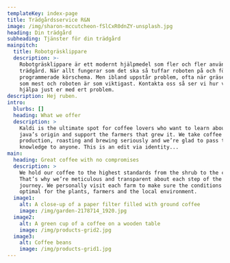 ```yaml
---
templateKey: index-page
title: Trädgårdsservice R&N
image: /img/sharon-mccutcheon-fSlCxR0dnZY-unsplash.jpg
heading: Din trädgård
subheading: Tjänster för din trädgård
mainpitch:
  title: Robotgräsklippare
  description: >-
    Robotgräsklippare är ett modernt hjälpmedel som fler och fler använder i sin
    trädgård. När allt fungerar som det ska så tuffar roboten på och följer sitt
    programmerade körschema. Men ibland uppstår problem, ofta när gräset växer
    som mest och roboten är som viktigast. Kontakta oss så ser vi hur vi kan
    hjälpa just er med ert problem. 
description: Hej ruben.
intro:
  blurbs: []
  heading: What we offer
  description: >
    Kaldi is the ultimate spot for coffee lovers who want to learn about their
    java’s origin and support the farmers that grew it. We take coffee
    production, roasting and brewing seriously and we’re glad to pass that
    knowledge to anyone. This is an edit via identity...
main:
  heading: Great coffee with no compromises
  description: >
    We hold our coffee to the highest standards from the shrub to the cup.
    That’s why we’re meticulous and transparent about each step of the coffee’s
    journey. We personally visit each farm to make sure the conditions are
    optimal for the plants, farmers and the local environment.
  image1:
    alt: A close-up of a paper filter filled with ground coffee
    image: /img/garden-2178714_1920.jpg
  image2:
    alt: A green cup of a coffee on a wooden table
    image: /img/products-grid2.jpg
  image3:
    alt: Coffee beans
    image: /img/products-grid1.jpg
---
```


